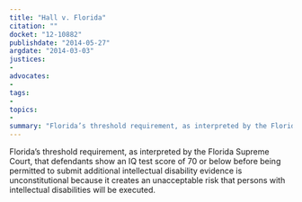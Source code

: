```yaml
---
title: "Hall v. Florida"
citation: ""
docket: "12-10882"
publishdate: "2014-05-27"
argdate: "2014-03-03"
justices:
- 
advocates:
- 
tags:
- 
topics:
- 
summary: "Florida’s threshold requirement, as interpreted by the Florida Supreme Court, that defendants show an IQ test score of 70 or below before being permitted to submit additional intellectual disability evidence is unconstitutional because it creates an unacceptable risk that persons with intellectual disabilities will be executed."
---
```

Florida’s threshold requirement, as interpreted by the Florida Supreme Court, that defendants show an IQ test score of 70 or below before being permitted to submit additional intellectual disability evidence is unconstitutional because it creates an unacceptable risk that persons with intellectual disabilities will be executed.

